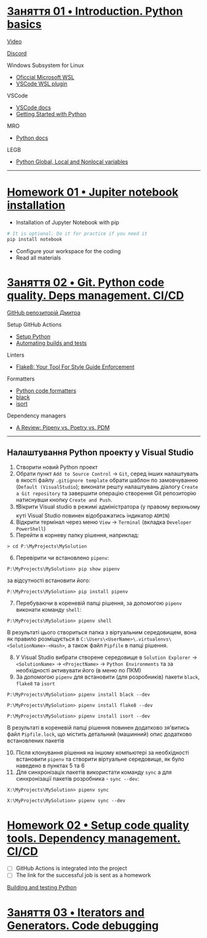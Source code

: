 ﻿# [Заняття 01 • Introduction. Python basics](https://lms.ithillel.ua/groups/63c0179f2482232c29371552/lessons/63c017a02482232c29371569) 

[Video](https://lms.ithillel.ua/groups/63c0179f2482232c29371552/lessons/63c017a02482232c29371569)

[Discord](https://discord.gg/5DUAf6nKUb)

Windows Subsystem for Linux
* [Oficcial Microsoft WSL](https://learn.microsoft.com/en-us/windows/wsl/install)
* [VSCode WSL plugin](https://code.visualstudio.com/learn/develop-cloud/wsl)

VSCode
* [VSCode docs](https://code.visualstudio.com/docs/setup/windows)
* [Getting Started with Python](https://www.youtube.com/watch?v=E9U-EBG8jVk)

MRO
* [Python docs](https://www.python.org/download/releases/2.3/mro/)

LEGB
* [Python Global, Local and Nonlocal variables](https://www.programiz.com/python-programming/global-local-nonlocal-variables)

---

# [Homework 01 • Jupiter notebook installation](https://lms.ithillel.ua/groups/63c0179f2482232c29371552/homeworks/6425df7b45ae600ebe252c1e)

- Installation of Jupyter Notebook with pip
```python
# It is optional. Do it for practice if you need it
pip install notebook
```
- Configure your workspace for the coding
- Read all materials

# [Заняття 02 • Git. Python code quality. Deps management. CI/CD](https://lms.ithillel.ua/groups/63c0179f2482232c29371552/lessons/63c017a02482232c2937156a)
[GitHub репозиторій Дмитра](https://github.com/parfeniukink/hillel_04_2022)

Setup GitHub Actions
* [Setup Python](https://github.com/actions/setup-python)
* [Automating builds and tests](https://docs.github.com/en/actions/automating-builds-and-tests/building-and-testing-nodejs-or-python?langId=py)

Linters
* [Flake8: Your Tool For Style Guide Enforcement](https://flake8.pycqa.org/en/latest/)

Formatters

* [Python code formatters](https://deepsource.io/blog/python-code-formatters/)
* [black](https://github.com/psf/black)
* [isort](https://github.com/PyCQA/isort)


Dependency managers
* [A Review: Pipenv vs. Poetry vs. PDM](https://dev.to/frostming/a-review-pipenv-vs-poetry-vs-pdm-39b4#:~:text=Pipenv%20uses%20a%20very%20different,with%20the%20lock%20file%20existing.)

---
## Налаштування Python проекту у Visual Studio
1. Створити новий Python проект
2. Обрати пункт `Add to Source Control` -> `Git`, серед інших налаштувать в якості файлу `.gitignore template` обрати шаблон по замовчуванню (`Default (VisualStudio`); виконати решту налаштувань діалогу `Create a Git repository` та завершити операцію створення Git репозиторію натиснувши кнопку `Create and Push`.
3. ❗Вікрити Visual studio в режимі адміністратора (у правому верхньому куті Visual Studio повинен відображатись індикатор `ADMIN`)
4. Відкрити термінал через меню `View` -> `Terminal` (вкладка `Developer PowerShell`)
5. Перейти в корневу папку рішення, наприклад:
```
> cd P:\MyProjects\MySolution
```
6. Перевірити чи встановлено `pipenv`:
```
P:\MyProjects\MySolution> pip show pipenv
```
за відсутності встановити його:
```
P:\MyProjects\MySolution> pip install pipenv
```
7. Перебуваючи в кореневій папці рішення, за допомогою `pipenv` виконати команду `shell`:
```
P:\MyProjects\MySolution> pipenv shell
```
В результаті цього створиться папка з віртуальним середовищем, вона як правило розміщується в `C:\Users\<UserName>\.virtualenvs\<SolutionName>-<Hash>`, а також файл `Pipfile` в папці рішення.

8. У Visual Studio вибрати створене середовище в `Solution Explorer` -> `<SolutionName>` -> `<ProjectName>` -> `Python Environments` та за необхідності активувати його (в меню по ПКМ)
9. За допомогою `pipenv` для встановити (для розробників) пакети `black`, `flake8` та `isort`
```
P:\MyProjects\MySolution> pipenv install black --dev
```
```
P:\MyProjects\MySolution> pipenv install flake8 --dev
```
```
P:\MyProjects\MySolution> pipenv install isort --dev
```
В результаті в кореневій папці рішення повинен додатково зя'витись файл `Pipfile.lock`, що містить детальний (машинний) опис додатково встановлених пакетів


10. Після клонування рішення на іншому компьютері за необхідності встановити `pipenv` та створити віртуальне середовище, як було наведено в пунктах 5 та 6
11. Для синхронізаціх пакетів використати команду `sync` a для синхронізації пакетів розробника - `sync --dev`:
```
X:\MyProjects\MySolution> pipenv sync
```
```
X:\MyProjects\MySolution> pipenv sync --dev
```




# [Homework 02 • Setup code quality tools. Dependency management. CI/CD](https://lms.ithillel.ua/groups/63c0179f2482232c29371552/homeworks/642b22a18177e16a56b0c6a4)
- [ ] GitHub Actions is integrated into the project
- [ ] The link for the successful job is sent as a homework

[Building and testing Python](https://docs.github.com/en/actions/automating-builds-and-tests/building-and-testing-python)


# [Заняття 03 • Iterators and Generators. Code debugging](https://lms.ithillel.ua/groups/63c0179f2482232c29371552/lessons/63c017a02482232c2937156b)

